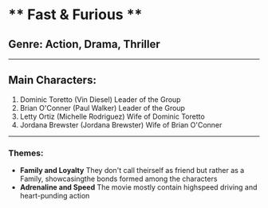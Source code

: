 # ** Fast & Furious **
## Genre: Action, Drama, Thriller
---
## Main Characters:
1. Dominic Toretto (Vin Diesel) Leader of the Group
2. Brian O'Conner (Paul Walker) Leader of the Group
3. Letty Ortiz (Michelle Rodriguez) Wife of Dominic Toretto
4. Jordana Brewster (Jordana Brewster) Wife of Brian O'Conner
---
### Themes:
- **Family and Loyalty** They don't call theirself as friend but rather as a Family, showcasingthe bonds formed among the characters
- **Adrenaline and Speed** The movie mostly contain highspeed driving and heart-punding action
